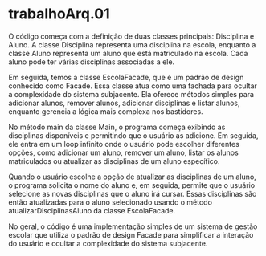 # trabalhoArq.01
O código começa com a definição de duas classes principais: Disciplina e Aluno. A classe Disciplina representa uma disciplina na escola, enquanto a classe Aluno representa um aluno que está matriculado na escola. Cada aluno pode ter várias disciplinas associadas a ele.

Em seguida, temos a classe EscolaFacade, que é um padrão de design conhecido como Facade. Essa classe atua como uma fachada para ocultar a complexidade do sistema subjacente. Ela oferece métodos simples para adicionar alunos, remover alunos, adicionar disciplinas e listar alunos, enquanto gerencia a lógica mais complexa nos bastidores.

No método main da classe Main, o programa começa exibindo as disciplinas disponíveis e permitindo que o usuário as adicione. Em seguida, ele entra em um loop infinito onde o usuário pode escolher diferentes opções, como adicionar um aluno, remover um aluno, listar os alunos matriculados ou atualizar as disciplinas de um aluno específico.

Quando o usuário escolhe a opção de atualizar as disciplinas de um aluno, o programa solicita o nome do aluno e, em seguida, permite que o usuário selecione as novas disciplinas que o aluno irá cursar. Essas disciplinas são então atualizadas para o aluno selecionado usando o método atualizarDisciplinasAluno da classe EscolaFacade.

No geral, o código é uma implementação simples de um sistema de gestão escolar que utiliza o padrão de design Facade para simplificar a interação do usuário e ocultar a complexidade do sistema subjacente.
